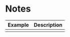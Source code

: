 # Notes

| Example                       | Description                 |
| ---------------------------------------| ----------------------------|
|       | |
